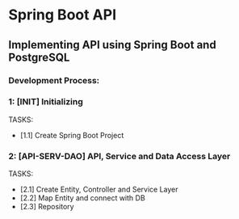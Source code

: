 # Spring Boot API 
## Implementing API using Spring Boot and PostgreSQL

### Development Process:

### 1: [INIT] Initializing
TASKS:
- [1.1] Create Spring Boot Project

### 2: [API-SERV-DAO] API, Service and Data Access Layer
TASKS:
- [2.1] Create Entity, Controller and Service Layer
- [2.2] Map Entity and connect with DB
- [2.3] Repository



